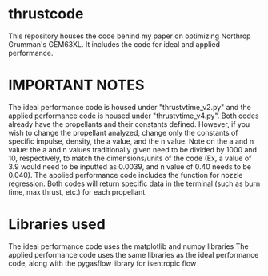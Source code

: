 # thrustcode
This repository houses the code behind my paper on optimizing Northrop Grumman's GEM63XL. It includes the code for ideal and applied performance. 

# IMPORTANT NOTES
The ideal performance code is housed under "thrustvtime_v2.py" and the applied performance code is housed under "thrustvtime_v4.py". 
Both codes already have the propellants and their constants defined. However, if you wish to change the propellant analyzed, change only the constants of specific impulse, density, the a value, and the n value.
Note on the a and n value: the a and n values traditionally given need to be divided by 1000 and 10, respectively, to match the dimensions/units of the code (Ex, a value of 3.9 would need to be inputted as 0.0039, and n value of 0.40 needs to be 0.040).
The applied performance code includes the function for nozzle regression.
Both codes will return specific data in the terminal (such as burn time, max thrust, etc.) for each propellant.

# Libraries used
The ideal performance code uses the matplotlib and numpy libraries
The applied performance code uses the same libraries as the ideal performance code, along with the pygasflow library for isentropic flow

